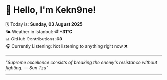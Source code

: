 # 👋 Hello, I'm Kekn9ne!

🗓️ Today is: **Sunday, 03 August 2025**  
🌤️ Weather in Istanbul: **⛅️  +31°C**  
📊 GitHub Contributions: **68**  
🎧 Currently Listening: Not listening to anything right now ❌

---

_"Supreme excellence consists of breaking the enemy's resistance without fighting. — *Sun Tzu*"_

---

